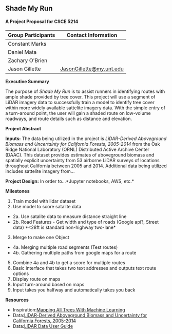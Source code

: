 ## Shade My Run 
#### A Project Proposal for CSCE 5214 
Group Participants | Contact Information 
------------------ | -------------------
Constant Marks |
Daniel Mata | 
Zachary O\'Brien |
Jason Gillette | JasonGillette@my.unt.edu

**Executive Summary**

The purpose of *Shade My Run* is to assist runners in identifying routes with ample shade provided by tree cover. This project will use a segment of LiDAR imagery data to successfully train a model to identify tree cover within more widely available sattelite imagery data. With the simple entry of a turn-around point, the user will gain a shaded route on low-volume roadways, and route details such as distance and elevation. 

**Project Abstract**

**Inputs:** The data being utilized in the project is *LiDAR-Derived Aboveground Biomass and Uncertainty for California Forests, 2005-2014* from the Oak Ridge National Laboratory (ORNL) Distributed Active Archive Center (DAAC). This dataset provides estimates of aboveground biomass and spatially explicit uncertainty from 53 airborne LiDAR surveys of locations throughout California between 2005 and 2014. Additional data being utilized includes sattelite imagery from...

**Project Design:** In order to...\*Jupyter notebooks, AWS, etc.\*

**Milestones**
1. Train model with lidar dataset
2. Use model to score satalite data
  * 2a. Use satalite data to measure distance straight line  
  * 2b. Road Features - Get width and type of roads (Google api?, Street data) \*<28ft is standard non-highway two-lane\*
3. Merge to make one Object
  * 4a. Merging multiple road segments (Test routes)
  * 4b. Gathering multiple paths from google maps for a route
5. Combine 4a and 4b to get a score for multiple routes
6. Basic interface that takes two text addresses and outputs text route options
7. Display route on maps
8. Input turn-around based on maps
9. Input takes you halfway and automatically takes you back

**Resources**
* Inspiration:[Mapping All Trees With Machine Learning](https://medium.com/descarteslabs-team/descartes-labs-urban-trees-tree-canopy-mapping-3b6c85c5c9cc)
* Data:[LiDAR-Derived Aboveground Biomass and Uncertainty for California Forests, 2005-2014](https://daac.ornl.gov/cgi-bin/dsviewer.pl?ds_id=1537)
* Data:[LiDAR Data User Guide](https://daac.ornl.gov/CMS/guides/CMS_LiDAR_AGB_California.html)
